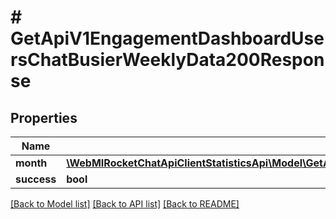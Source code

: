 # # GetApiV1EngagementDashboardUsersChatBusierWeeklyData200Response

## Properties

Name | Type | Description | Notes
------------ | ------------- | ------------- | -------------
**month** | [**\WebMIRocketChatApiClientStatisticsApi\Model\GetApiV1EngagementDashboardUsersChatBusierWeeklyData200ResponseMonthInner[]**](GetApiV1EngagementDashboardUsersChatBusierWeeklyData200ResponseMonthInner.md) |  | [optional]
**success** | **bool** |  | [optional]

[[Back to Model list]](../../README.md#models) [[Back to API list]](../../README.md#endpoints) [[Back to README]](../../README.md)
